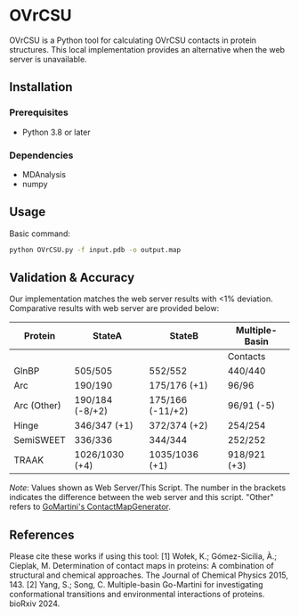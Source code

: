 # OVrCSU

OVrCSU is a Python tool for calculating OVrCSU contacts in protein structures. This local implementation provides an alternative when the web server is unavailable.

## Installation

### Prerequisites
- Python 3.8 or later

### Dependencies
- MDAnalysis 
- numpy

## Usage
Basic command:
```bash
python OVrCSU.py -f input.pdb -o output.map
```

## Validation & Accuracy
Our implementation matches the web server results with <1% deviation. Comparative results with web server are provided below:

| Protein       | StateA               | StateB               | Multiple-Basin                      |
|---------------|----------------------|----------------------|-------------------------------------|
|               |                      |                      | Contacts         | Multi_Contacts   |
| GlnBP         | 505/505              | 552/552              | 440/440          | 177/177          |
| Arc           | 190/190              | 175/176 (+1)         | 96/96            | 173/174 (+1)     |
| Arc (Other)   | 190/184 (-8/+2)      | 175/166 (-11/+2)     | 96/91 (-5)       | 173/168 (-8/+13) |
| Hinge         | 346/347 (+1)         | 372/374 (+2)         | 254/254          | 210/213 (+3)     |
| SemiSWEET     | 336/336              | 344/344              | 252/252          | 176/176          |
| TRAAK         | 1026/1030 (+4)       | 1035/1036 (+1)       | 918/921 (+3)     | 225/224 (-2/+1)  |

*Note*: Values shown as Web Server/This Script. The number in the brackets indicates the difference between the web server and this script.
"Other" refers to [GoMartini's ContactMapGenerator](https://github.com/Martini-Force-Field-Initiative/GoMartini/tree/main/ContactMapGenerator).

## References
Please cite these works if using this tool:
\[1\] Wołek, K.; Gómez-Sicilia, À.; Cieplak, M. Determination of contact maps in proteins: A combination of structural and chemical approaches. The Journal of Chemical Physics 2015, 143.
\[2\] Yang, S.; Song, C. Multiple-basin Go-Martini for investigating conformational transitions and environmental interactions of proteins. bioRxiv 2024.

